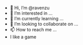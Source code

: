 - 👋 Hi, I’m @ravenzu
- 👀 I’m interested in ...
- 🌱 I’m currently learning ...
- 💞️ I’m looking to collaborate on ...
- 📫 How to reach me ...
- I like a game
<!---
ravenzu/ravenzu is a ✨ special ✨ repository because its `README.md` (this file) appears on your GitHub profile.
You can click the Preview link to take a look at your changes.
--->
